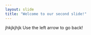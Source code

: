 ```yaml
---
layout: slide
title: "Welcome to our second slide!"
---
```

jhkjkjhjk
Use the left arrow to go back!
